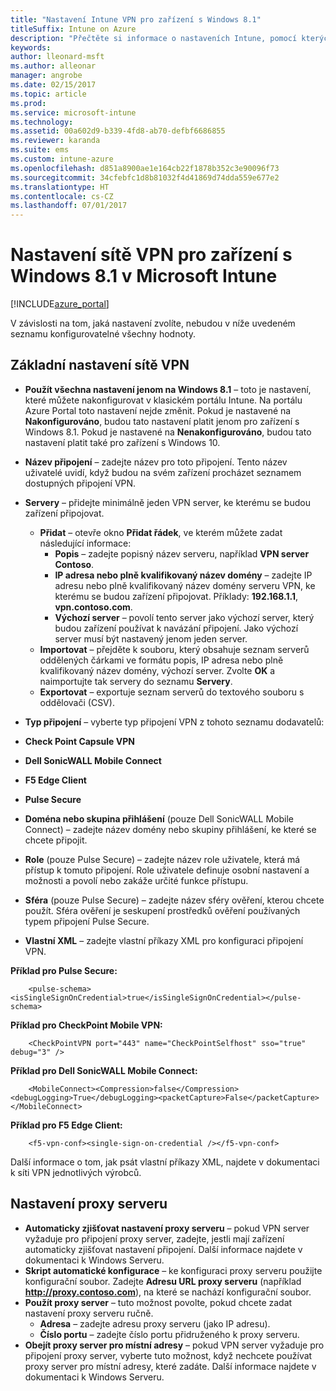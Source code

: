 ```yaml
---
title: "Nastavení Intune VPN pro zařízení s Windows 8.1"
titleSuffix: Intune on Azure
description: "Přečtěte si informace o nastaveních Intune, pomocí kterých můžete nakonfigurovat připojení VPN na zařízeních s Windows 8.1."
keywords: 
author: lleonard-msft
ms.author: alleonar
manager: angrobe
ms.date: 02/15/2017
ms.topic: article
ms.prod: 
ms.service: microsoft-intune
ms.technology: 
ms.assetid: 00a602d9-b339-4fd8-ab70-defbf6686855
ms.reviewer: karanda
ms.suite: ems
ms.custom: intune-azure
ms.openlocfilehash: d851a8900ae1e164cb22f1878b352c3e90096f73
ms.sourcegitcommit: 34cfebfc1d8b81032f4d41869d74dda559e677e2
ms.translationtype: HT
ms.contentlocale: cs-CZ
ms.lasthandoff: 07/01/2017
---
```

# <a name="vpn-settings-for-windows-81-devices-in-microsoft-intune"></a>Nastavení sítě VPN pro zařízení s Windows 8.1 v Microsoft Intune

[!INCLUDE[azure_portal](./includes/azure_portal.md)]

V závislosti na tom, jaká nastavení zvolíte, nebudou v níže uvedeném seznamu konfigurovatelné všechny hodnoty.

## <a name="base-vpn-settings"></a>Základní nastavení sítě VPN


- **Použít všechna nastavení jenom na Windows 8.1** – toto je nastavení, které můžete nakonfigurovat v klasickém portálu Intune. Na portálu Azure Portal toto nastavení nejde změnit. Pokud je nastavené na **Nakonfigurováno**, budou tato nastavení platit jenom pro zařízení s Windows 8.1. Pokud je nastavené na **Nenakonfigurováno**, budou tato nastavení platit také pro zařízení s Windows 10.
- **Název připojení** – zadejte název pro toto připojení. Tento název uživatelé uvidí, když budou na svém zařízení procházet seznamem dostupných připojení VPN.
- **Servery** – přidejte minimálně jeden VPN server, ke kterému se budou zařízení připojovat.
    - **Přidat** – otevře okno **Přidat řádek**, ve kterém můžete zadat následující informace:
        - **Popis** – zadejte popisný název serveru, například **VPN server Contoso**.
        - **IP adresa nebo plně kvalifikovaný název domény** – zadejte IP adresu nebo plně kvalifikovaný název domény serveru VPN, ke kterému se budou zařízení připojovat. Příklady: **192.168.1.1**, **vpn.contoso.com**.
        - **Výchozí server** – povolí tento server jako výchozí server, který budou zařízení používat k navázání připojení. Jako výchozí server musí být nastavený jenom jeden server.
    - **Importovat** – přejděte k souboru, který obsahuje seznam serverů oddělených čárkami ve formátu popis, IP adresa nebo plně kvalifikovaný název domény, výchozí server. Zvolte **OK** a naimportujte tak servery do seznamu **Servery**.
    - **Exportovat** – exportuje seznam serverů do textového souboru s oddělovači (CSV).

- **Typ připojení** – vyberte typ připojení VPN z tohoto seznamu dodavatelů:
- **Check Point Capsule VPN**
- **Dell SonicWALL Mobile Connect**
- **F5 Edge Client**
- **Pulse Secure**

<!--- **Fingerprint** (Check Point Capsule VPN only) - Specify a string (for example, "Contoso Fingerprint Code") that will be used to verify that the VPN server can be trusted. A fingerprint can be sent to the client so it knows to trust any server that presents the same fingerprint when connecting. If the device doesn’t already have the fingerprint, it will prompt the user to trust the VPN server that they are connecting to while showing the fingerprint. (The user manually verifies the fingerprint and chooses **trust** to connect.) --->

- **Doména nebo skupina přihlášení** (pouze Dell SonicWALL Mobile Connect) – zadejte název domény nebo skupiny přihlášení, ke které se chcete připojit.

- **Role** (pouze Pulse Secure) – zadejte název role uživatele, která má přístup k tomuto připojení. Role uživatele definuje osobní nastavení a možnosti a povolí nebo zakáže určité funkce přístupu.

- **Sféra** (pouze Pulse Secure) – zadejte název sféry ověření, kterou chcete použít. Sféra ověření je seskupení prostředků ověření používaných typem připojení Pulse Secure.


- **Vlastní XML** – zadejte vlastní příkazy XML pro konfiguraci připojení VPN.

**Příklad pro Pulse Secure:**

```
    <pulse-schema><isSingleSignOnCredential>true</isSingleSignOnCredential></pulse-schema>

```

**Příklad pro CheckPoint Mobile VPN:**
```
    <CheckPointVPN port="443" name="CheckPointSelfhost" sso="true" debug="3" />

```

**Příklad pro Dell SonicWALL Mobile Connect:**
```
    <MobileConnect><Compression>false</Compression><debugLogging>True</debugLogging><packetCapture>False</packetCapture></MobileConnect>

```

**Příklad pro F5 Edge Client:**

```
    <f5-vpn-conf><single-sign-on-credential /></f5-vpn-conf>

```

Další informace o tom, jak psát vlastní příkazy XML, najdete v dokumentaci k síti VPN jednotlivých výrobců.


## <a name="proxy-settings"></a>Nastavení proxy serveru

- **Automaticky zjišťovat nastavení proxy serveru** – pokud VPN server vyžaduje pro připojení proxy server, zadejte, jestli mají zařízení automaticky zjišťovat nastavení připojení. Další informace najdete v dokumentaci k Windows Serveru.
- **Skript automatické konfigurace** – ke konfiguraci proxy serveru použijte konfigurační soubor. Zadejte **Adresu URL proxy serveru** (například **http://proxy.contoso.com**), na které se nachází konfigurační soubor.
- **Použít proxy server** – tuto možnost povolte, pokud chcete zadat nastavení proxy serveru ručně.
    - **Adresa** – zadejte adresu proxy serveru (jako IP adresu).
    - **Číslo portu** – zadejte číslo portu přidruženého k proxy serveru.
- **Obejít proxy server pro místní adresy** – pokud VPN server vyžaduje pro připojení proxy server, vyberte tuto možnost, když nechcete používat proxy server pro místní adresy, které zadáte. Další informace najdete v dokumentaci k Windows Serveru.
